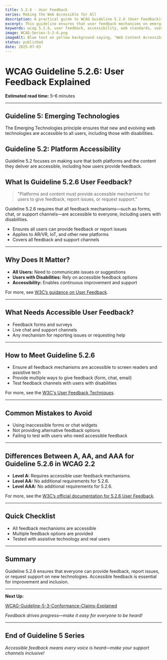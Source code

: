 ```yaml
---
title: 5.2.6 - User Feedback
series: Making the Web Accessible for All
description: A practical guide to WCAG Guideline 5.2.6 (User Feedback)—what it means, why it matters, and how to ensure user feedback mechanisms are accessible on new and emerging platforms.
excerpt: This guideline ensures that user feedback mechanisms on emerging technologies are accessible to users with disabilities, allowing everyone to report issues and provide suggestions.
keywords: wcag 5.2.6, user feedback, accessibility, web standards, user experience, emerging technologies
image: WCAG-Series-5-2-6.png
imageAlt: Blue text on yellow background saying, "Web Content Accessibiilty Guiedlines (WCAG) 5.2.6 Explained, User Feedback"
status: published
date: 2025-07-03
---
```


# **WCAG Guideline 5.2.6: User Feedback Explained**

**Estimated read time:** 5–6 minutes

---

## **Guideline 5: Emerging Technologies**

The Emerging Technologies principle ensures that new and evolving web technologies are accessible to all users, including those with disabilities.

## **Guideline 5.2: Platform Accessibility**

Guideline 5.2 focuses on making sure that both platforms and the content they deliver are accessible, including how users provide feedback.

## **What Is Guideline 5.2.6 User Feedback?**

<!-- [Illustration: User providing feedback on a futuristic device with accessibility icons] -->

> "Platforms and content must provide accessible mechanisms for users to give feedback, report issues, or request support."

Guideline 5.2.6 requires that all feedback mechanisms—such as forms, chat, or support channels—are accessible to everyone, including users with disabilities.

- Ensures all users can provide feedback or report issues
- Applies to AR/VR, IoT, and other new platforms
- Covers all feedback and support channels

---

## **Why Does It Matter?**

<!-- [Infographic: Feedback icon, accessibility settings, and user with assistive tech] -->

- **All Users:** Need to communicate issues or suggestions
- **Users with Disabilities:** Rely on accessible feedback options
- **Accessibility:** Enables continuous improvement and support

For more, see [W3C’s guidance on User Feedback](https://www.w3.org/WAI/standards-guidelines/wcag/new-in-22/).

---

## **What Needs Accessible User Feedback?**

<!-- [Grid: Feedback forms, chat, and support channels on new platforms] -->

- Feedback forms and surveys
- Live chat and support channels
- Any mechanism for reporting issues or requesting help

---

## **How to Meet Guideline 5.2.6**

<!-- [Side-by-side: Good example (accessible feedback form) vs. Bad example (inaccessible feedback method)] -->

- Ensure all feedback mechanisms are accessible to screen readers and assistive tech
- Provide multiple ways to give feedback (form, chat, email)
- Test feedback channels with users with disabilities

For more, see the [W3C's User Feedback Techniques](https://www.w3.org/WAI/standards-guidelines/wcag/new-in-22/).

---

## **Common Mistakes to Avoid**

<!-- [Do/Don't graphic: Left side with accessible feedback, right side with inaccessible feedback method] -->

- Using inaccessible forms or chat widgets
- Not providing alternative feedback options
- Failing to test with users who need accessible feedback

---

## **Differences Between A, AA, and AAA for Guideline 5.2.6 in WCAG 2.2**

<!-- [Infographic: Three columns labeled A, AA, AAA with example requirements for each] -->

- **Level A:** Requires accessible user feedback mechanisms.
- **Level AA:** No additional requirements for 5.2.6.
- **Level AAA:** No additional requirements for 5.2.6.

For more, see the [W3C’s official documentation for 5.2.6 User Feedback](https://www.w3.org/WAI/standards-guidelines/wcag/new-in-22/).

---

## **Quick Checklist**

<!-- [Checklist graphic: Icons for feedback, accessibility, and user] -->

- All feedback mechanisms are accessible
- Multiple feedback options are provided
- Tested with assistive technology and real users

---

## **Summary**

<!-- [Illustration: User providing accessible feedback on a new platform] -->

Guideline 5.2.6 ensures that everyone can provide feedback, report issues, or request support on new technologies. Accessible feedback is essential for improvement and inclusion.

---

**Next Up:**

[WCAG-Guideline-5-3-Conformance-Claims-Explained](WCAG-Guideline-5-3-Conformance-Claims-Explained)

*Feedback drives progress—make it easy for everyone to be heard!*

---

## **End of Guideline 5 Series**

*Accessible feedback means every voice is heard—make your support channels inclusive!*
